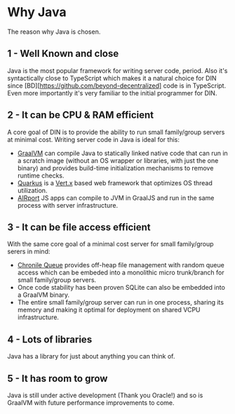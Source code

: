 # Why Java

The reason why Java is chosen.

## 1 - Well Known and close

Java is the most popular framework for writing server code, period.  Also it's syntactically
close to TypeScript which makes it a natural choice for DIN since
[BD][https://github.com/beyond-decentralized] code is in TypeScript.  Even more importantly
it's very familiar to the initial programmer for DIN.

## 2 - It can be CPU & RAM efficient

A core goal of DIN is to provide the ability to run small family/group servers at minimal
cost. Writing server code in Java is ideal for this:
* [GraalVM](https://www.graalvm.org/) can compile Java to statically linked native code
that can run in a scratch image (without an OS wrapper or libraries, with just the one
binary) and provides build-time initialization mechanisms to remove runtime checks.
* [Quarkus](https://quarkus.io/) is a [Vert.x](https://vertx.io/) based web framework that
optimizes OS thread utilization.
* [AIRport](https://github.com/beyond-decentralized/AIRport) JS apps can compile to JVM in
GraalJS and run in the same process with server infrastructure.

## 3 - It can be file access efficient

With the same core goal of a minimal cost server for small family/group serers in mind:
* [Chronile Queue](https://github.com/OpenHFT/Chronicle-Queue) provides off-heap file
management with random queue access which can be embeded into a monolithic micro
trunk/branch for small family/group servers.
* Once code stability has been proven SQLite can also be embedded into a GraalVM binary.
* The entire small family/group server can run in one process, sharing its memory and
making it optimal for deployment on shared VCPU infrastructure. 

## 4 - Lots of libraries

Java has a library for just about anything you can think of.

## 5 - It has room to grow
Java is still under active development (Thank you Oracle!) and so is GraalVM with
future performance improvements to come.
